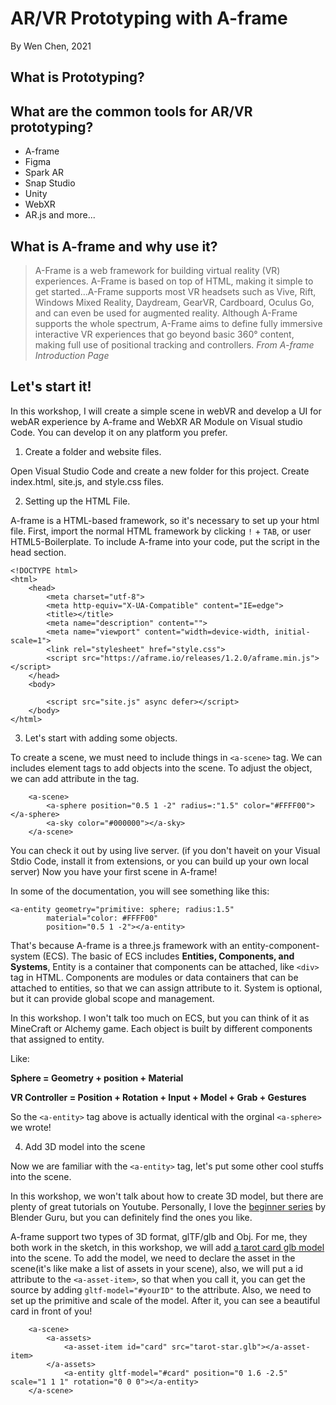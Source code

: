 # AR/VR Prototyping with A-frame
By Wen Chen, 2021

## What is Prototyping?

## What are the common tools for AR/VR prototyping?
- A-frame
- Figma
- Spark AR
- Snap Studio
- Unity
- WebXR
- AR.js
and more...


## What is A-frame and why use it?
> A-Frame is a web framework for building virtual reality (VR) experiences. A-Frame is based on top of HTML, making it simple to get started...A-Frame supports most VR headsets such as Vive, Rift, Windows Mixed Reality, Daydream, GearVR, Cardboard, Oculus Go, and can even be used for augmented reality. Although A-Frame supports the whole spectrum, A-Frame aims to define fully immersive interactive VR experiences that go beyond basic 360° content, making full use of positional tracking and controllers.
*From A-frame Introduction Page*

## Let's start it!
In this workshop, I will create a simple scene in webVR and develop a UI for webAR experience by A-frame and WebXR AR Module on Visual studio Code. 
You can develop it on any platform you prefer.

1. Create a folder and website files.

Open Visual Studio Code and create a new folder for this project. Create index.html, site.js, and style.css files.

2. Setting up the HTML File.

A-frame is a HTML-based framework, so it's necessary to set up your html file. First, import the normal HTML framework by clicking `!` + `TAB`, or user HTML5-Boilerplate.
To include A-frame into your code, put the script in the head section.

```
<!DOCTYPE html>
<html>
    <head>
        <meta charset="utf-8">
        <meta http-equiv="X-UA-Compatible" content="IE=edge">
        <title></title>
        <meta name="description" content="">
        <meta name="viewport" content="width=device-width, initial-scale=1">
        <link rel="stylesheet" href="style.css">
        <script src="https://aframe.io/releases/1.2.0/aframe.min.js"></script>
    </head>
    <body>
        
        <script src="site.js" async defer></script>
    </body>
</html>
```

3. Let's start with adding some objects.

To create a scene, we must need to include things in `<a-scene>` tag. We can includes element tags to add objects into the scene. To adjust the object, we can add attribute in the tag.

```
    <a-scene>
        <a-sphere position="0.5 1 -2" radius=:"1.5" color="#FFFF00"></a-sphere>
        <a-sky color="#000000"></a-sky>
    </a-scene>
```
You can check it out by using live server. (if you don't haveit on your Visual Stdio Code, install it from extensions, or you can build up your own local server)
Now you have your first scene in A-frame!

In some of the documentation, you will see something like this:

```
<a-entity geometry="primitive: sphere; radius:1.5" 
        material="color: #FFFF00" 
        position="0.5 1 -2"></a-entity>
```

That's because A-frame is a three.js framework with an entity-component-system (ECS). The basic of ECS includes **Entities, Components, and Systems**, Entity is a container that components can be attached, like `<div>` tag in HTML. Components are modules or data containers that can be attached to entities, so that we can assign attribute to it. System is optional, but it can provide global scope and management.

In this workshop. I won't talk too much on ECS, but you can think of it as MineCraft or Alchemy game. Each object is built by different components that assigned to entity. 

Like:

**Sphere = Geometry + position + Material**

**VR Controller = Position + Rotation + Input + Model + Grab + Gestures**

So the `<a-entity>` tag above is actually identical with the orginal `<a-sphere>` we wrote!

4. Add 3D model into the scene

Now we are familiar with the `<a-entity>` tag, let's put some other cool stuffs into the scene.

In this workshop, we won't talk about how to create 3D model, but there are plenty of great tutorials on Youtube. Personally, I love the [beginner series](https://youtu.be/TPrnSACiTJ4) by Blender Guru, but you can definitely find the ones you like.

A-frame support two types of 3D format, glTF/glb and Obj. For me, they both work in the sketch, in this workshop, we will add [a tarot card glb model](https://drive.google.com/file/d/1i6fA3Xxr2uVyNTSXj8geymaV8rL1VnQu/view?usp=sharing) into the scene. To add the model, we need to declare the asset in the scene(it's like make a list of assets in your scene), also, we will put a id attribute to the `<a-asset-item>`, so that when you call it, you can get the source by adding `gltf-model="#yourID"` to the attribute. Also, we need to set up the primitive and scale of the model. After it, you can see a beautiful card in front of you!

```
    <a-scene>
        <a-assets>
            <a-asset-item id="card" src="tarot-star.glb"></a-asset-item>
        </a-assets>
            <a-entity gltf-model="#card" position="0 1.6 -2.5" scale="1 1 1" rotation="0 0 0"></a-entity>
    </a-scene>
```            